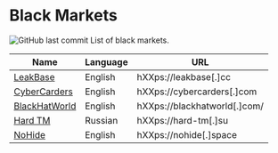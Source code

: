 # Black Markets
![GitHub last commit](https://img.shields.io/github/last-commit/kulichr/black-markets?style=for-the-badge)
List of black markets.

| Name  | Language | URL |
| ------------- | ------------- | ------------- |
| [LeakBase](https://leakbase.cc/) | English  | hXXps://leakbase[.]cc  |
| [CyberCarders](https://cybercarders.com/)  | English  | hXXps://cybercarders[.]com  |
| [BlackHatWorld](https://www.blackhatworld.com/) | English  | hXXps://blackhatworld[.]com/  |
| [Hard TM](https://hard-tm.su/) | Russian  | hXXps://hard-tm[.]su  |
| [NoHide](https://nohide.space/) | English  | hXXps://nohide[.]space |
